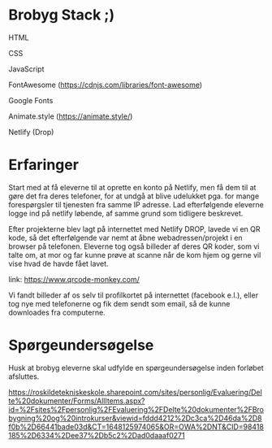# Brobyg Stack ;)

HTML

CSS

JavaScript 

FontAwesome (https://cdnjs.com/libraries/font-awesome)

Google Fonts

Animate.style (https://animate.style/)

Netlify (Drop) 

# Erfaringer
Start med at få eleverne til at oprette en konto på Netlify, men få dem til at gøre det fra deres telefoner, for at undgå at blive udelukket pga. for mange forespørgsler til tjenesten fra samme IP adresse. Lad efterfølgende eleverne logge ind på netlify løbende, af samme grund som tidligere beskrevet.

Efter projekterne blev lagt på internettet med Netlify DROP, lavede vi en QR kode, så det efterfølgende var nemt at åbne webadressen/projekt i en browser på telefonen. Eleverne tog også billeder af deres QR koder, som vi talte om, at mor og far kunne prøve at scanne når de kom hjem og gerne vil vise hvad de havde fået lavet.

link: https://www.qrcode-monkey.com/

Vi fandt billeder af os selv til profilkortet på internettet (facebook e.l.), eller tog nye med telefonerne og fik dem sendt som email, så de kunne downloades fra computerne.

# Spørgeundersøgelse
Husk at brobyg eleverne skal udfylde en spørgeundersøgelse inden forløbet afsluttes.

https://roskildetekniskeskole.sharepoint.com/sites/personlig/Evaluering/Delte%20dokumenter/Forms/AllItems.aspx?id=%2Fsites%2Fpersonlig%2FEvaluering%2FDelte%20dokumenter%2FBrobygning%20og%20introkurser&viewid=fddd4212%2Dc3ca%2D46da%2D8f0b%2D66441bade03d&CT=1648125974065&OR=OWA%2DNT&CID=98418185%2D6334%2Dee37%2Db5c2%2Dad0daaaf0271


